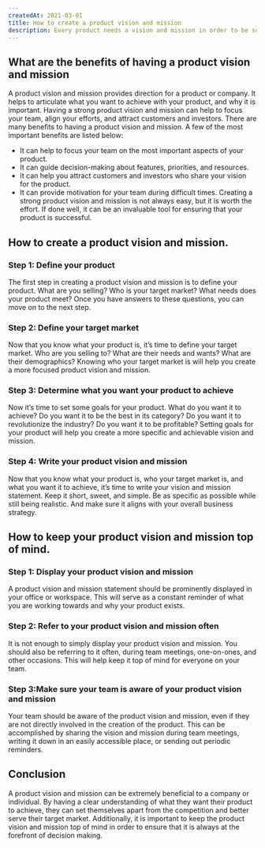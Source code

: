 ```yaml
---
createdAt: 2021-03-01
title: How to create a product vision and mission
description: Every product needs a vision and mission in order to be successful. By having a product vision and mission, you provide a clear guide for your team to follow as they work on developing and marketing the product. In this blog post, we’ll show you how to create a product vision and mission that will help ensure your product’s success.
---
```


## What are the benefits of having a product vision and mission

A product vision and mission provides direction for a product or company. It helps to articulate what you want to achieve with your product, and why it is important. Having a strong product vision and mission can help to focus your team, align your efforts, and attract customers and investors. There are many benefits to having a product vision and mission. A few of the most important benefits are listed below:

- It can help to focus your team on the most important aspects of your product.
- It can guide decision-making about features, priorities, and resources.
- It can help you attract customers and investors who share your vision for the product.
- It can provide motivation for your team during difficult times. Creating a strong product vision and mission is not always easy, but it is worth the effort. If done well, it can be an invaluable tool for ensuring that your product is successful.

## How to create a product vision and mission.

### Step 1: Define your product

The first step in creating a product vision and mission is to define your product. What are you selling? Who is your target market? What needs does your product meet? Once you have answers to these questions, you can move on to the next step.

### Step 2: Define your target market

Now that you know what your product is, it’s time to define your target market. Who are you selling to? What are their needs and wants? What are their demographics? Knowing who your target market is will help you create a more focused product vision and mission.

### Step 3: Determine what you want your product to achieve

Now it’s time to set some goals for your product. What do you want it to achieve? Do you want it to be the best in its category? Do you want it to revolutionize the industry? Do you want it to be profitable? Setting goals for your product will help you create a more specific and achievable vision and mission.

### Step 4: Write your product vision and mission

Now that you know what your product is, who your target market is, and what you want it to achieve, it’s time to write your vision and mission statement. Keep it short, sweet, and simple. Be as specific as possible while still being realistic. And make sure it aligns with your overall business strategy.

## How to keep your product vision and mission top of mind.

### Step 1: Display your product vision and mission

A product vision and mission statement should be prominently displayed in your office or workspace. This will serve as a constant reminder of what you are working towards and why your product exists.

### Step 2: Refer to your product vision and mission often

It is not enough to simply display your product vision and mission. You should also be referring to it often, during team meetings, one-on-ones, and other occasions. This will help keep it top of mind for everyone on your team.

### Step 3:Make sure your team is aware of your product vision and mission

Your team should be aware of the product vision and mission, even if they are not directly involved in the creation of the product. This can be accomplished by sharing the vision and mission during team meetings, writing it down in an easily accessible place, or sending out periodic reminders.

## Conclusion

A product vision and mission can be extremely beneficial to a company or individual. By having a clear understanding of what they want their product to achieve, they can set themselves apart from the competition and better serve their target market. Additionally, it is important to keep the product vision and mission top of mind in order to ensure that it is always at the forefront of decision making.

